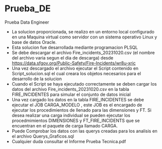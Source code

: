 # Prueba_DE
Prueba Data Engineer

- La solucion proporcionada, se realizo en un entorno local configurado en una Maquina virtual como servidor con un sistema operativo Linux y base de datos Oracle.
- Esta solucion fue desarrollada mediante programacion PLSQL
- Se debe descargar el archivo Fire_incidents_20231020.csv (el nombre del archivo varia segun el dia de descarga) desde https://data.sfgov.org/Public-Safety/Fire-Incidents/wr8u-xric
- Una vez descargado el archivo ejecutar el Script contenido en Script_solucion.sql el cual creara los objetos necesarios para el desarrollo de la solucion
- Cuando el Script se haya ejecutado correctamente se deben cargar los datos del archivo Fire_incidents_20231020.csv en la tabla FIRE_INCIDENTES para simular el conjunto de datos inicial
- Una vez cargado los datos en la tabla FIRE_INCIDENTES se debe ejecutar el JOB CARGA_MODELO , este JOB es el encargado de ejecutar los procedimientos de llenado para las dimensiones y FT. Si desea realizar una carga 
  individual se pueden ejecutar los procedmimientos DIMENSIONES y FT_FIRE_INCIDENTS que se encuentran en el paquete de carga llamado CARGA.
- Puede Comprobar los datos con las querys creadas para los analisis en el archivo Querys_Graficos.sql
- Cualquier duda consultar el Informe Prueba Tecnica.pdf
